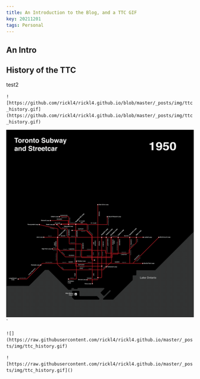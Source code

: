 ```yaml
---
title: An Introduction to the Blog, and a TTC GIF
key: 20211201
tags: Personal
---
```


## An Intro

## History of the TTC

test2

`![https://github.com/rickl4/rickl4.github.io/blob/master/_posts/img/ttc_history.gif](https://github.com/rickl4/rickl4.github.io/blob/master/_posts/img/ttc_history.gif)`

![](https://github.com/rickl4/rickl4.github.io/blob/master/_posts/img/ttc_history.gif)`

`![](https://raw.githubusercontent.com/rickl4/rickl4.github.io/master/_posts/img/ttc_history.gif)`


`![https://raw.githubusercontent.com/rickl4/rickl4.github.io/master/_posts/img/ttc_history.gif]()`